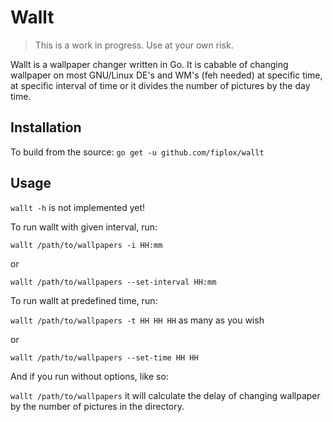 # Wallt

> This is a work in progress. Use at your own risk.

Wallt is a wallpaper changer written in Go. It is cabable of changing wallpaper on most GNU/Linux DE's and WM's (feh needed) at specific time, at specific interval of time or it divides the number of pictures by the day time.

## Installation
To build from the source:
    `go get -u github.com/fiplox/wallt`

## Usage
`wallt -h` is not implemented yet!

To run wallt with given interval, run:

`wallt /path/to/wallpapers -i HH:mm`

or

`wallt /path/to/wallpapers --set-interval HH:mm`

To run wallt at predefined time, run:

`wallt /path/to/wallpapers -t HH HH HH` as many as you wish

or

`wallt /path/to/wallpapers --set-time HH HH`

And if you run without options, like so:

`wallt /path/to/wallpapers` it will calculate the delay of changing wallpaper by the number of pictures in the directory.
